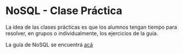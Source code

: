 # NoSQL - Clase Práctica

La idea de las clases prácticas es que los alumnos tengan tiempo para resolver, en grupos o individualmente, los ejercicios de la guía.

La guía de NoSQL se encuentrá [acá](../Guías%20de%20Ejercicios/06%20-%20NoSQL/guia_ejercicios_nosql.pdf)